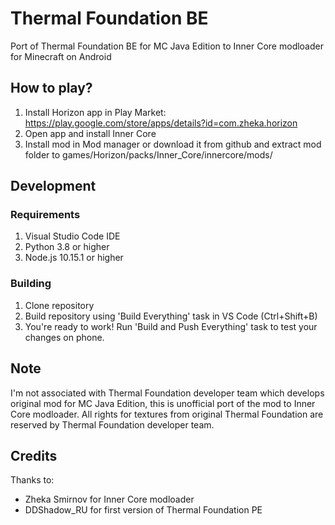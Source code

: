 # Thermal Foundation BE
Port of Thermal Foundation BE for MC Java Edition to Inner Core modloader for Minecraft on Android

## How to play?
1. Install Horizon app in Play Market: https://play.google.com/store/apps/details?id=com.zheka.horizon
2. Open app and install Inner Core
3. Install mod in Mod manager or download it from github and extract mod folder to games/Horizon/packs/Inner_Core/innercore/mods/


## Development
### Requirements
1. Visual Studio Code IDE
2. Python 3.8 or higher
3. Node.js 10.15.1 or higher

### Building
1. Clone repository
2. Build repository using 'Build Everything' task in VS Code (Ctrl+Shift+B)
3. You're ready to work! Run 'Build and Push Everything' task to test your changes on phone.

## Note
I'm not associated with Thermal Foundation developer team which develops original mod for MC Java Edition, this is unofficial port of the mod to Inner Core modloader.
All rights for textures from original Thermal Foundation are reserved by Thermal Foundation developer team.

## Credits
Thanks to:
* Zheka Smirnov for Inner Core modloader 
* DDShadow_RU for first version of Thermal Foundation PE